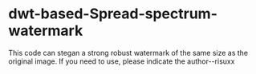 # dwt-based-Spread-spectrum-watermark
This code can stegan a strong robust watermark of the same size as the original image.
If you need to use, please indicate the author--risuxx
